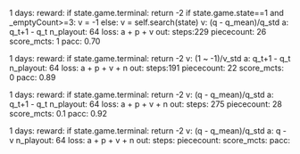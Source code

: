 1 days:
    reward:
        if state.game.terminal: return -2
        if state.game.state==1 and _emptyCount>=3:
            v = -1
        else:
            v = self.search(state)
    v: (q - q_mean)/q_std
    a: q_t+1 - q_t
    n_playout: 64 
    loss: a + p + v
    out: 
        steps:229
        piececount: 26
        score_mcts: 1
        pacc: 0.70

1 days:
    reward:
        if state.game.terminal: return -2
    v: (1 ~ -1)/v_std 
    a: q_t+1 - q_t
    n_playout: 64 
    loss: a + p + v + n
    out: 
        steps:191
        piececount: 22
        score_mcts: 0
        pacc: 0.89

1 days:
    reward:
        if state.game.terminal: return -2
    v: (q - q_mean)/q_std
    a: q_t+1 - q_t
    n_playout: 64 
    loss: a + p + v + n
    out: 
        steps: 275
        piececount: 28
        score_mcts: 0.1
        pacc: 0.92

1 days:
    reward:
        if state.game.terminal: return -2
    v: (q - q_mean)/q_std
    a: q - v
    n_playout: 64 
    loss: a + p + v + n
    out: 
        steps: 
        piececount: 
        score_mcts: 
        pacc: 
